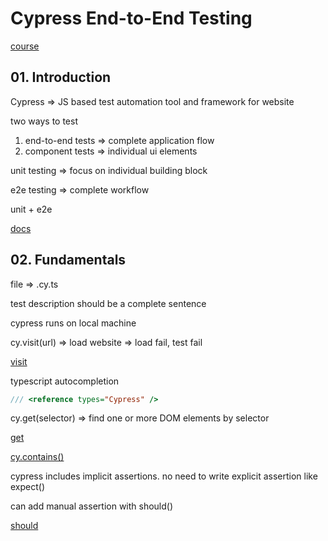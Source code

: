 # Cypress End-to-End Testing

[course](https://www.udemy.com/course/cypress-end-to-end-testing-getting-started/)

## 01. Introduction

Cypress => JS based test automation tool and framework for website

two ways to test

1. end-to-end tests => complete application flow
2. component tests => individual ui elements

unit testing => focus on individual building block

e2e testing => complete workflow

unit + e2e

[docs](https://docs.cypress.io/guides/overview/why-cypress)

## 02. Fundamentals

file => .cy.ts

test description should be a complete sentence

cypress runs on local machine

cy.visit(url) => load website => load fail, test fail

[visit](https://docs.cypress.io/api/commands/visit)

typescript autocompletion

```js
/// <reference types="Cypress" />
```

cy.get(selector) => find one or more DOM elements by selector

[get](https://docs.cypress.io/api/commands/get)

[cy.contains()](https://docs.cypress.io/api/commands/contains)

cypress includes implicit assertions. no need to write explicit assertion like expect()

can add manual assertion with should()

[should](https://docs.cypress.io/api/commands/should)
